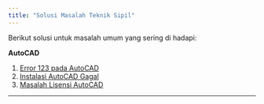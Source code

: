 ```yaml
---
title: "Solusi Masalah Teknik Sipil"
---
```


Berikut solusi untuk masalah umum yang sering di hadapi:

**AutoCAD**
1. [Error 123 pada AutoCAD](error-123)
2. [Instalasi AutoCAD Gagal](install-gagal)
3. [Masalah Lisensi AutoCAD](license-issue)
---